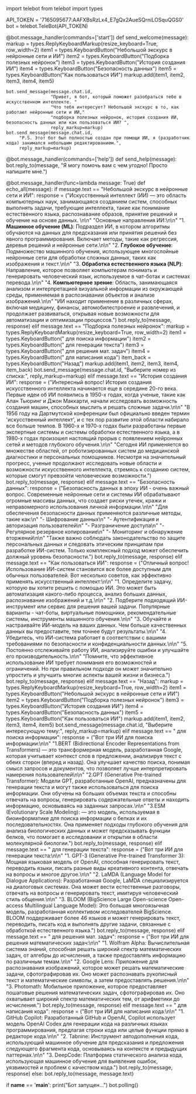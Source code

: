 import telebot
from telebot import types

API_TOKEN = '7165095677:AAFXBsRzLx4_E7gQx2AueSQrniLOSquQGS0'
bot = telebot.TeleBot(API_TOKEN)

@bot.message_handler(commands=['start'])
def send_welcome(message):
    markup = types.ReplyKeyboardMarkup(resize_keyboard=True, row_width=2)
    item1 = types.KeyboardButton("Небольшой экскурс в нейронные сети и ИИ")
    item2 = types.KeyboardButton("Подборка полезных нейронок")
    item3 = types.KeyboardButton("История создания ИИ")
    item4 = types.KeyboardButton("Безопасность данных")
    item5 = types.KeyboardButton("Как пользоваться ИИ")
    markup.add(item1, item2, item3, item4, item5)

    bot.send_message(message.chat.id,
                     "Привет, я бот, который поможет разобраться тебе в искусственном интеллекте. "
                     "Что тебя интересует? Небольшой экскурс в то, как работают нейронные сети и ИИ,"
                     "подборка полезных нейронок, история создания ИИ, безопасность данных или как пользоваться ИИ? ",
                     reply_markup=markup)
    bot.send_message(message.chat.id,
         "P.S. Этот бот был полностью создан при помощи ИИ, я (разработчик кода) занимался небольшим редактированием.",
         reply_markup=markup)
@bot.message_handler(commands=['help'])
def send_help(message):
    bot.reply_to(message, "Я могу помочь вам с чем угодно! Просто напишите мне.")

@bot.message_handler(func=lambda message: True)
def echo_all(message):
    if message.text == "Небольшой экскурс в нейронные сети и ИИ":
        response = ("Искусственный интеллект (ИИ) — это область компьютерных наук, занимающаяся созданием систем, способных выполнять задачи, требующие интеллекта, такие как понимание естественного языка, распознавание образов, принятие решений и обучение на основе данных. \n\n"
                    "Основные направления ИИ:\n\n"
                    "1. **Машинное обучение (ML)**: Подраздел ИИ, в котором алгоритмы обучаются на данных для предсказания или принятия решений без явного программирования. Включает методы, такие как регрессия, деревья решений и нейронные сети.\n\n"
                    "2. **Глубокое обучение**: Подмножество машинного обучения, использующее многослойные нейронные сети для обработки сложных данных, таких как изображения и текст.\n\n"
                    "3. **Обработка естественного языка (NLP)**: Направление, которое позволяет компьютерам понимать и генерировать человеческий язык, используемое в чат-ботах и системах перевода.\n\n"
                    "4. **Компьютерное зрение**: Область, занимающаяся анализом и интерпретацией визуальной информации из окружающей среды, применяемая в распознавании объектов и анализе изображений.\n\n"
                    "ИИ находит применение в различных сферах, включая медицину, финансы, автомобилестроение и развлечения, и продолжает развиваться, открывая новые возможности для автоматизации и оптимизации процессов.")
        bot.reply_to(message, response)
    elif message.text == "Подборка полезных нейронок":
        markup = types.ReplyKeyboardMarkup(resize_keyboard=True, row_width=2)
        item1 = types.KeyboardButton(" для поиска информации")
        item2 = types.KeyboardButton(" для генерации текста")
        item3 = types.KeyboardButton(" для решения мат. задач")
        item4 = types.KeyboardButton(" для написания кода")
        item_back = types.KeyboardButton("Назад")
        markup.add(item1, item2, item3, item4, item_back)
        bot.send_message(message.chat.id, "Выберите номер из списка:", reply_markup=markup)
    elif message.text == "История создания ИИ":
        response = ("Интересный вопрос! История создания искусственного интеллекта начинается еще в середине 20-го века. Первые идеи об ИИ появились в 1950-х годах, когда ученые, такие как Алан Тьюринг и Джон Маккарти, начали исследовать возможность создания машин, способных мыслить и решать сложные задачи.\n\n"
                    "В 1956 году на Дартмутской конференции был официально введен термин 'искусственный интеллект', и с тех пор развитие этой области набирало все больше темпов. В 1960-х и 1970-х годах были разработаны первые экспертные системы и системы обработки естественного языка, а в 1980-х годах произошел настоящий прорыв с появлением нейронных сетей и методов глубокого обучения.\n\n"
                    "Сегодня ИИ применяется во множестве областей, от роботизированных систем до медицинской диагностики и персональных помощников. Несмотря на значительный прогресс, ученые продолжают исследовать новые области и возможности искусственного интеллекта, стремясь к созданию систем, которые смогут превзойти человеческие возможности.")
        bot.reply_to(message, response)
    elif message.text == "Безопасность данных":
        response = ("Безопасность данных в эпоху ИИ - очень важный вопрос. Современные нейронные сети и системы ИИ обрабатывают огромные массивы данных, что создает риски утечек, кражи и неправомерного использования личной информации.\n\n"
                    "Для обеспечения безопасности данных применяются различные методы, такие как:\n"
                    "- Шифрование данных\n"
                    "- Аутентификация и авторизация пользователей\n"
                    "- Разграничение доступа\n"
                    "- Регулярное резервное копирование\n"
                    "- Мониторинг и обнаружение вторжений\n\n"
                    "Также важно соблюдать законодательство по защите персональных данных и следовать этическим принципам при разработке ИИ-систем. Только комплексный подход может обеспечить должный уровень безопасности.")
        bot.reply_to(message, response)
    elif message.text == "Как пользоваться ИИ":
        response = ("Отличный вопрос! Использование ИИ-систем становится все более доступным для обычных пользователей. Вот несколько советов, как эффективно применять искусственный интеллект:\n\n"
                    "1. Определите задачу, которую вы хотите решить с помощью ИИ. Это может быть автоматизация какого-либо процесса, анализ больших данных, распознавание изображений и т.д.\n\n"
                    "2. Подберите подходящий ИИ-инструмент или сервис для решения вашей задачи. Популярные варианты - чат-боты, виртуальные помощники, рекомендательные системы, инструменты машинного обучения.\n\n"
                    "3. Обучайте и настраивайте ИИ-модель на ваших данных. Чем больше качественных данных вы предоставите, тем точнее будут результаты.\n\n"
                    "4. Убедитесь, что ИИ-система работает в соответствии с вашими требованиями по безопасности и конфиденциальности данных.\n\n"
                    "5. Постоянно отслеживайте работу ИИ, анализируйте ошибки и улучшайте его производительность.\n\n"
                    "Помните, что эффективное использование ИИ требует понимания его возможностей и ограничений. Но при правильном подходе он может значительно упростить и улучшить многие аспекты вашей жизни и бизнеса.")
        bot.reply_to(message, response)
    elif message.text == "Назад":
        markup = types.ReplyKeyboardMarkup(resize_keyboard=True, row_width=2)
        item1 = types.KeyboardButton("Небольшой экскурс в нейронные сети и ИИ")
        item2 = types.KeyboardButton("Подборка полезных нейронок")
        item3 = types.KeyboardButton("История создания ИИ")
        item4 = types.KeyboardButton("Безопасность данных")
        item5 = types.KeyboardButton("Как пользоваться ИИ")
        markup.add(item1, item2, item3, item4, item5)
        bot.send_message(message.chat.id, "Выберите интересующую тему:", reply_markup=markup)
    elif message.text == " для поиска информации":
        response = ("Вот три ИИ для поиска информации:\n\n"
                    "1.BERT (Bidirectional Encoder Representations from Transformers) — это трансформерная модель, разработанная Google, которая учитывает контекст слов в предложении, анализируя текст с обеих сторон (вперед и назад). Она улучшает качество поиска, понимая смысл запросов и документов, что позволяет лучше интерпретировать намерения пользователей\n\n"
                    "2.GPT (Generative Pre-trained Transformer): Модели GPT, разработанные OpenAI, предназначены для генерации текста и могут также использоваться для поиска информации. Они обучены на больших объемах текста и способны отвечать на вопросы, генерировать содержательные ответы и находить информацию, основываясь на заданных запросах.\n\n"
                    "3.ESM (Evolutionary Scale Modeling): — это модель, используемая в биоинформатике для поиска информации о белках и их последовательностях. Она применяет подходы глубокого обучения для анализа биологических данных и может предсказывать функции белков, что помогает в исследовании и открытии в области молекулярной биологии.")
        bot.reply_to(message, response)
    elif message.text == " для генерации текста":
        response = ("Вот три ИИ для генерации текста:\n\n"
                    "1. GPT-3 (Generative Pre-trained Transformer 3): Мощная языковая модель от OpenAI, способная генерировать текст, переводить языки, писать разные виды креативного контента, отвечать на вопросы и многое другое.\n\n"
                    "2.  LaMDA (Language Model for Dialogue Applications): Разработанная Google, LaMDA специализируется на диалоговых системах. Она может вести естественные разговоры, отвечать на вопросы и генерировать текст, имитируя человеческий стиль общения.\n\n"
                    "3.  BLOOM (BigScience Large Open-science Open-access Multilingual Language Model):  Это большая многоязычная модель, разработанная коллективом исследователей BigScience. BLOOM поддерживает более 46 языков и может генерировать текст, переводить, писать код и выполнять другие задачи, связанные с обработкой естественного языка.")
        bot.reply_to(message, response)
    elif message.text == " для решения мат. задач":
        response = ("Вот три ИИ для решения математических задач:\n\n"
                    "1. Wolfram Alpha: Вычислительная система знаний, способная решать широкий спектр математических задач, от алгебры до исчисления, а также предоставлять информацию по различным темам.\n\n"
                    "2. Google Lens: Приложение для распознавания изображений, которое может решать математические задачи, сфотографировав их. Оно может распознавать рукописный текст и математические символы, а затем предоставлять решения.\n\n"
                    "3. Photomath: Мобильное приложение, которое предоставляет пошаговые решения математических задач, сфотографировав их. Оно охватывает широкий спектр математических тем, от арифметики до исчисления.")
        bot.reply_to(message, response)
    elif message.text == " для написания кода":
        response = ("Вот три ИИ для написания кода:\n\n"
                    "1. GitHub Copilot: Разработанный GitHub и OpenAI, Copilot использует модель OpenAI Codex для генерации кода на различных языках программирования, предлагая строки кода или целые функции прямо в редакторе кода.\n\n"
                    "2. Tabnine: Инструмент автодополнения кода, использующий машинное обучение для предсказания и предложения следующего фрагмента кода, основываясь на контексте и предыдущих паттернах.\n\n"
                    "3. DeepCode: Платформа статического анализа кода, использующая машинное обучение для выявления ошибок, уязвимостей и проблем с качеством кода.")
        bot.reply_to(message, response)
    else:
        bot.reply_to(message, message.text)

if __name__ == '__main__':
    print("Бот запущен...")
    bot.polling()
